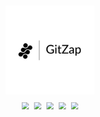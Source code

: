 <div align="center">
    <picture>
        <source media="(prefers-color-scheme: dark)" srcset="https://raw.githubusercontent.com/mohammadzainabbas/gitzap/main/assets/logo_light.png?raw=true">
        <source media="(prefers-color-scheme: light)" srcset="https://raw.githubusercontent.com/mohammadzainabbas/gitzap/main/assets/logo_dark.png?raw=true">
        <img alt="GitZap Icon" src="https://raw.githubusercontent.com/mohammadzainabbas/gitzap/main/assets/logo_dark.png?raw=true" width="40%">
    </picture>
</div>

<p align="center">
    <a href="https://play.rust-lang.org/"><img src="https://img.shields.io/badge/Rust-000000?style=flat&logo=rust&logoColor=white"></a>
    &nbsp;
    <a href="https://github.com/mohammadzainabbas/gitzap?tab=MIT-1-ov-file"><img src="https://badgen.net/github/license/mohammadzainabbas/gitzap?icon=github"></a>
    &nbsp;
    <a href="https://github.com/MedzikUser/HomeDisk"><img src="https://img.shields.io/github/workflow/status/MedzikUser/HomeDisk/Rust/main?style=flat-square"></a>
    &nbsp;
    <a href="https://homedisk-doc.vercel.app"><img src="https://img.shields.io/badge/docs.rs-66c2a5?style=flat-square&labelColor=555555&logo=docs.rs"></a>
    &nbsp;
    <a href="https://documenter.getpostman.com/view/23280189/VVk9dwRk"><img src="https://img.shields.io/badge/API_Docs-887BB0?style=flat-square&labelColor=555555&logo=postman"></a>
</p>